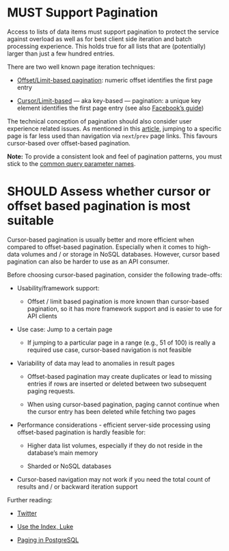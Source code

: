 # MUST Support Pagination

Access to lists of data items must support pagination to protect the
service against overload as well as for best client side iteration and
batch processing experience. This holds true for all lists that are
(potentially) larger than just a few hundred entries.

There are two well known page iteration techniques:

  - [Offset/Limit-based
    pagination](https://developer.infoconnect.com/paging-results):
    numeric offset identifies the first page entry

  - [Cursor/Limit-based](https://dev.twitter.com/overview/api/cursoring)
    — aka key-based — pagination: a unique key element identifies the
    first page entry (see also [Facebook’s
    guide](https://developers.facebook.com/docs/graph-api/using-graph-api/v2.4#paging))

The technical conception of pagination should also consider user
experience related issues. As mentioned in this
[article](https://www.smashingmagazine.com/2016/03/pagination-infinite-scrolling-load-more-buttons/),
jumping to a specific page is far less used than navigation via
`next`/`prev` page links. This favours cursor-based over offset-based
pagination.

**Note:** To provide a consistent look and feel of pagination patterns,
you must stick to the [common query parameter names](naming.md#must-stick-to-conventional-query-parameters).

# SHOULD Assess whether cursor or offset based pagination is most suitable

Cursor-based pagination is usually better and more efficient when
compared to offset-based pagination. Especially when it comes to
high-data volumes and / or storage in NoSQL databases. However, cursor based
pagination can also be harder to use as an API consumer.

Before choosing cursor-based pagination, consider the following
trade-offs:

  - Usability/framework support:
    
      - Offset / limit based pagination is more known than cursor-based
        pagination, so it has more framework support and is easier to
        use for API clients

  - Use case: Jump to a certain page
    
      - If jumping to a particular page in a range (e.g., 51 of 100) is
        really a required use case, cursor-based navigation is not
        feasible

  - Variability of data may lead to anomalies in result pages
    
      - Offset-based pagination may create duplicates or lead to missing
        entries if rows are inserted or deleted between two subsequent
        paging requests.
    
      - When using cursor-based pagination, paging cannot continue when
        the cursor entry has been deleted while fetching two pages

  - Performance considerations - efficient server-side processing using
    offset-based pagination is hardly feasible for:
    
      - Higher data list volumes, especially if they do not reside in
        the database’s main memory
    
      - Sharded or NoSQL databases

  - Cursor-based navigation may not work if you need the total count of
    results and / or backward iteration support

Further reading:

  - [Twitter](https://dev.twitter.com/rest/public/timelines)

  - [Use the Index, Luke](http://use-the-index-luke.com/no-offset)

  - [Paging in
    PostgreSQL](https://www.citusdata.com/blog/1872-joe-nelson/409-five-ways-paginate-postgres-basic-exotic)
